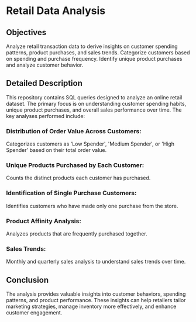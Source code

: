 # Retail Data Analysis
## Objectives
Analyze retail transaction data to derive insights on customer spending patterns, product purchases, and sales trends.
Categorize customers based on spending and purchase frequency.
Identify unique product purchases and analyze customer behavior.
## Detailed Description
This repository contains SQL queries designed to analyze an online retail dataset. The primary focus is on understanding customer spending habits, unique product purchases, and overall sales performance over time. The key analyses performed include:

### Distribution of Order Value Across Customers:

Categorizes customers as 'Low Spender', 'Medium Spender', or 'High Spender' based on their total order value.
### Unique Products Purchased by Each Customer:

Counts the distinct products each customer has purchased.
### Identification of Single Purchase Customers:

Identifies customers who have made only one purchase from the store.
### Product Affinity Analysis:

Analyzes products that are frequently purchased together.
### Sales Trends:

Monthly and quarterly sales analysis to understand sales trends over time.
## Conclusion
The analysis provides valuable insights into customer behaviors, spending patterns, and product performance. These insights can help retailers tailor marketing strategies, manage inventory more effectively, and enhance customer engagement.

